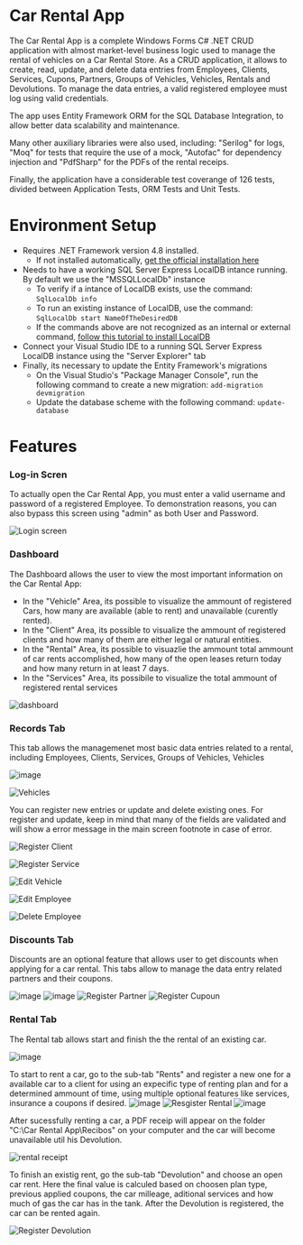 # Car Rental App
The Car Rental App is a complete Windows Forms C# .NET CRUD application with almost market-level business logic used to manage the rental of vehicles on a Car Rental Store. As a CRUD application, it allows to create, read, update, and delete data entries from Employees, Clients, Services, Cupons, Partners, Groups of Vehicles, Vehicles, Rentals and Devolutions. To manage the data entries, a valid registered employee must log using valid credentials.

The app uses Entity Framework ORM for the SQL Database Integration, to allow better data scalability and maintenance.

Many other auxiliary libraries were also used, including: "Serilog" for logs, "Moq" for tests that require the use of a mock, "Autofac" for dependency injection and "PdfSharp" for the PDFs of the rental receips.

Finally, the application have a considerable test coverange of 126 tests, divided between Application Tests, ORM Tests and Unit Tests.

# Environment Setup
- Requires .NET Framework version 4.8 installed.
	- If not installed automatically, [get the official installation here](https://dotnet.microsoft.com/en-us/download/visual-studio-sdks?cid=getdotnetsdk)
- Needs to have a working SQL Server Express LocalDB intance running. By default we use the "MSSQLLocalDb" instance
	- To verify if a intance of LocalDB exists, use the  command:
	`SqlLocalDb info`
	- To run an existing instance of LocalDB, use the  command:
	`SqlLocalDb start NameOfTheDesiredDB`
	- If the commands above are not recognized as an internal or external command, [follow this tutorial to install LocalDB](https://learn.microsoft.com/en-us/sql/database-engine/configure-windows/sql-server-express-localdb?view=sql-server-ver16)
- Connect your Visual Studio IDE to a running SQL Server Express LocalDB instance using the "Server Explorer" tab
- Finally, its necessary to update the Entity Framework's migrations
	- On the Visual Studio's "Package Manager Console", run the following command to create a new migration:
	`add-migration devmigration`
	- Update the database scheme with the following command:
	`update-database`


# Features

### Log-in Scren
To actually open the Car Rental App, you must enter a valid username and password of a registered Employee. To demonstration reasons, you can also bypass this screen using "admin" as both User and Password. 

![Login screen](https://github.com/Matrix-Developers/Locadora-de-Veiculos/assets/50923316/075b4049-68bc-40b5-8a56-b4d52a10a89c)


### Dashboard
The Dashboard allows the user to view the most important information on the Car Rental App:
- In the "Vehicle" Area, its possible to visualize the ammount of registered Cars, how many are available (able to rent) and unavailable (curently rented).
- In the "Client" Area, its possible to visualize the ammount of registered clients and how many of them are either legal or natural entities.
- In the "Rental" Area, its possible to visuazlie the ammount total ammount of car rents accomplished, how many of the open leases return today and how many return in at least 7 days.
- In the "Services" Area, its possibile to visualize the total ammount of registered rental services

![dashboard](https://github.com/Matrix-Developers/Locadora-de-Veiculos/assets/50923316/d762d69d-c544-4d80-b358-fb222c65acec)

### Records Tab
This tab allows the managemenet most basic data entries related to a rental, including Employees, Clients, Services, Groups of Vehicles, Vehicles

![image](https://github.com/Matrix-Developers/Locadora-de-Veiculos/assets/50923316/7c9e3157-e492-44ec-b43e-504be4117187)

![Vehicles](https://github.com/Matrix-Developers/Locadora-de-Veiculos/assets/50923316/95700d67-4350-4181-b5fc-bd2dae8e770d)

You can register new entries or update and delete existing ones. For register and update, keep in mind that many of the fields are validated and will show a error message in the main screen footnote in case of error.

![Register Client](https://github.com/Matrix-Developers/Locadora-de-Veiculos/assets/50923316/2c8ee273-e3a0-4609-a82e-0cea4bc35367)

![Register Service](https://github.com/Matrix-Developers/Locadora-de-Veiculos/assets/50923316/7705c5dc-54dc-4267-9531-bd81c1a95204)

![Edit Vehicle](https://github.com/Matrix-Developers/Locadora-de-Veiculos/assets/50923316/965c1429-5e6c-433d-8568-d76853f12c7b)

![Edit Employee](https://github.com/Matrix-Developers/Locadora-de-Veiculos/assets/50923316/4cff7dfd-2bf1-419d-a532-f3e879331baf)

![Delete Employee](https://github.com/Matrix-Developers/Locadora-de-Veiculos/assets/50923316/7a7c2a8f-fc08-435a-a70e-1e84d3255d12)


### Discounts Tab 
Discounts are an optional feature that allows user to get discounts when applying for a car rental. This tabs allow to manage the data entry related partners and their coupons.

![image](https://github.com/Matrix-Developers/Locadora-de-Veiculos/assets/50923316/f02cc02d-719b-4db5-9a8e-7a1f226725e9)
![image](https://github.com/Matrix-Developers/Locadora-de-Veiculos/assets/50923316/b8ef82d6-6cc3-4d9e-a0bd-a3d945656ca0)
![Register Partner](https://github.com/Matrix-Developers/Locadora-de-Veiculos/assets/50923316/5eae0b76-65d7-45cd-8c08-3bc96e854553)
![Register Cupoun](https://github.com/Matrix-Developers/Locadora-de-Veiculos/assets/50923316/9fab7d29-3f6d-4416-addc-70c4e593b36b)


### Rental Tab
The Rental tab allows start and finish the the rental of an existing car.


![image](https://github.com/Matrix-Developers/Locadora-de-Veiculos/assets/50923316/b82a5be4-4aa8-4975-8a46-c47e9742192d)


To start to rent a car, go to the sub-tab "Rents" and register a new one for a available car to a client for using an expecific type of renting plan and for a determined ammount of time, using multiple optional features like services, insurance a coupons if desired. 
![image](https://github.com/Matrix-Developers/Locadora-de-Veiculos/assets/50923316/99f41983-945e-46e0-b3fb-855b425f9906)
![Resgister Rental](https://github.com/Matrix-Developers/Locadora-de-Veiculos/assets/50923316/8031d250-a33f-4b4c-b2ef-e9c2f18a606f)
![image](https://github.com/Matrix-Developers/Locadora-de-Veiculos/assets/50923316/40559d81-694c-4f4c-b176-decb0103b1ec)

After sucessfully renting a car, a PDF receip will appear on the folder "C:\Car Rental App\Recibos" on your computer and the car will become unavailable util his Devolution.

![rental receipt](https://github.com/Matrix-Developers/Locadora-de-Veiculos/assets/50923316/ee919e37-0a08-4d47-b6b1-3ee0a085c78d)

To finish an existig rent, go the sub-tab "Devolution" and choose an open car rent. Here the final value is calculed based on choosen plan type, previous applied coupons, the car milleage, aditional services and how much of gas the car has in the tank. After the Devolution is registered, the car can be rented again. 

![Register Devolution](https://github.com/Matrix-Developers/Locadora-de-Veiculos/assets/50923316/722650ea-762f-41c8-8bb6-5fdb2d5161c9)



